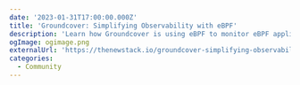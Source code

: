 ```yaml
---
date: '2023-01-31T17:00:00.000Z'
title: 'Groundcover: Simplifying Observability with eBPF'
description: 'Learn how Groundcover is using eBPF to monitor eBPF applications'
ogImage: ogimage.png
externalUrl: 'https://thenewstack.io/groundcover-simplifying-observability-with-ebpf/'
categories:
  - Community
---
```

